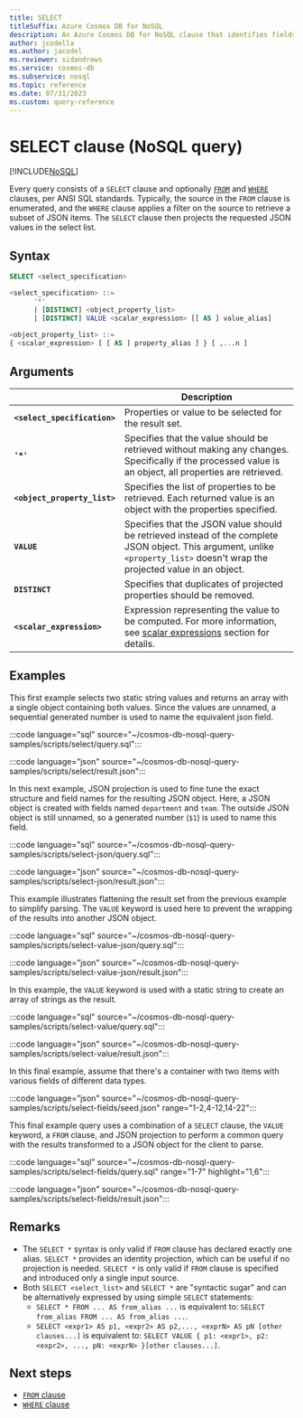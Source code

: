 ```yaml
---
title: SELECT
titleSuffix: Azure Cosmos DB for NoSQL
description: An Azure Cosmos DB for NoSQL clause that identifies fields to return in query results.
author: jcodella
ms.author: jacodel
ms.reviewer: sidandrews
ms.service: cosmos-db
ms.subservice: nosql
ms.topic: reference
ms.date: 07/31/2023
ms.custom: query-reference
---
```


# SELECT clause (NoSQL query)

[!INCLUDE[NoSQL](../../includes/appliesto-nosql.md)]

Every query consists of a ``SELECT`` clause and optionally [``FROM``](from.md) and [``WHERE``](where.md) clauses, per ANSI SQL standards. Typically, the source in the ``FROM`` clause is enumerated, and the ``WHERE`` clause applies a filter on the source to retrieve a subset of JSON items. The ``SELECT`` clause then projects the requested JSON values in the select list.

## Syntax

```sql
SELECT <select_specification>  

<select_specification> ::=
      '*'
      | [DISTINCT] <object_property_list>
      | [DISTINCT] VALUE <scalar_expression> [[ AS ] value_alias]  
  
<object_property_list> ::=
{ <scalar_expression> [ [ AS ] property_alias ] } [ ,...n ]
```

## Arguments

| | Description |
| --- | --- |
| **``<select_specification>``** | Properties or value to be selected for the result set. |
| **``'*'``** | Specifies that the value should be retrieved without making any changes. Specifically if the processed value is an object, all properties are retrieved. |
| **``<object_property_list>``** | Specifies the list of properties to be retrieved. Each returned value is an object with the properties specified. |
| **``VALUE``** | Specifies that the JSON value should be retrieved instead of the complete JSON object. This argument, unlike ``<property_list>`` doesn't wrap the projected value in an object. |
| **``DISTINCT``** | Specifies that duplicates of projected properties should be removed. |
| **``<scalar_expression>``** | Expression representing the value to be computed. For more information, see [scalar expressions](scalar-expressions.md) section for details. |

## Examples

This first example selects two static string values and returns an array with a single object containing both values. Since the values are unnamed, a sequential generated number is used to name the equivalent json field.

:::code language="sql" source="~/cosmos-db-nosql-query-samples/scripts/select/query.sql":::

:::code language="json" source="~/cosmos-db-nosql-query-samples/scripts/select/result.json":::

In this next example, JSON projection is used to fine tune the exact structure and field names for the resulting JSON object. Here, a JSON object is created with fields named ``department`` and ``team``. The outside JSON object is still unnamed, so a generated number (``$1``) is used to name this field.

:::code language="sql" source="~/cosmos-db-nosql-query-samples/scripts/select-json/query.sql":::

:::code language="json" source="~/cosmos-db-nosql-query-samples/scripts/select-json/result.json":::

This example illustrates flattening the result set from the previous example to simplify parsing. The ``VALUE`` keyword is used here to prevent the wrapping of the results into another JSON object.

:::code language="sql" source="~/cosmos-db-nosql-query-samples/scripts/select-value-json/query.sql":::

:::code language="json" source="~/cosmos-db-nosql-query-samples/scripts/select-value-json/result.json":::

In this example, the ``VALUE`` keyword is used with a static string to create an array of strings as the result.

:::code language="sql" source="~/cosmos-db-nosql-query-samples/scripts/select-value/query.sql":::

:::code language="json" source="~/cosmos-db-nosql-query-samples/scripts/select-value/result.json":::

In this final example, assume that there's a container with two items with various fields of different data types.

:::code language="json" source="~/cosmos-db-nosql-query-samples/scripts/select-fields/seed.json" range="1-2,4-12,14-22":::

This final example query uses a combination of a ``SELECT`` clause, the ``VALUE`` keyword, a ``FROM`` clause, and JSON projection to perform a common query with the results transformed to a JSON object for the client to parse.

:::code language="sql" source="~/cosmos-db-nosql-query-samples/scripts/select-fields/query.sql" range="1-7" highlight="1,6":::

:::code language="json" source="~/cosmos-db-nosql-query-samples/scripts/select-fields/result.json":::

## Remarks

- The ``SELECT *`` syntax is only valid if ``FROM`` clause has declared exactly one alias. ``SELECT *`` provides an identity projection, which can be useful if no projection is needed. ``SELECT *`` is only valid if ``FROM`` clause is specified and introduced only a single input source.  
- Both ``SELECT <select_list>`` and ``SELECT *`` are "syntactic sugar" and can be alternatively expressed by using simple ``SELECT`` statements:
  - ``SELECT * FROM ... AS from_alias ...`` is equivalent to: ``SELECT from_alias FROM ... AS from_alias ...``.
  - ``SELECT <expr1> AS p1, <expr2> AS p2,..., <exprN> AS pN [other clauses...]`` is equivalent to: ``SELECT VALUE { p1: <expr1>, p2: <expr2>, ..., pN: <exprN> }[other clauses...]``.

## Next steps

- [``FROM`` clause](from.md)
- [``WHERE`` clause](where.md)
